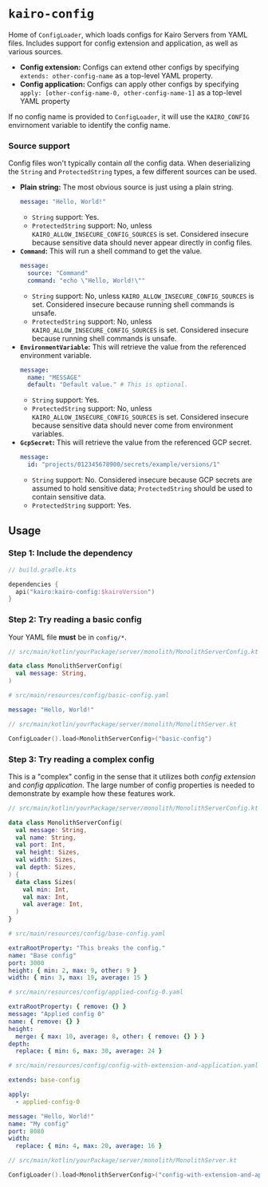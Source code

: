 # `kairo-config`

Home of `ConfigLoader`, which loads configs for Kairo Servers from YAML files.
Includes support for config extension and application,
as well as various sources.

- **Config extension:** Configs can extend other configs
  by specifying `extends: other-config-name` as a top-level YAML property.
- **Config application:** Configs can apply other configs
  by specifying `apply: [other-config-name-0, other-config-name-1]` as a top-level YAML property

If no config name is provided to `ConfigLoader`,
it will use the `KAIRO_CONFIG` envirnoment variable to identify the config name.

### Source support

Config files won't typically contain _all_ the config data.
When deserializing the `String` and `ProtectedString` types,
a few different sources can be used.

- **Plain string:**
  The most obvious source is just using a plain string.
  ```yaml
  message: "Hello, World!"
  ```
  - `String` support: Yes.
  - `ProtectedString` support: No, unless `KAIRO_ALLOW_INSECURE_CONFIG_SOURCES` is set.
    Considered insecure because sensitive data should never appear directly in config files.
- **`Command`:**
  This will run a shell command to get the value.
  ```yaml
  message:
    source: "Command"
    command: "echo \"Hello, World!\""
  ```
  - `String` support: No, unless `KAIRO_ALLOW_INSECURE_CONFIG_SOURCES` is set.
    Considered insecure because running shell commands is unsafe.
  - `ProtectedString` support: No, unless `KAIRO_ALLOW_INSECURE_CONFIG_SOURCES` is set.
    Considered insecure because running shell commands is unsafe.
- **`EnvironmentVariable`:**
  This will retrieve the value from the referenced environment variable.
  ```yaml
  message:
    name: "MESSAGE"
    default: "Default value." # This is optional.
  ```
  - `String` support: Yes.
  - `ProtectedString` support: No, unless `KAIRO_ALLOW_INSECURE_CONFIG_SOURCES` is set.
    Considered insecure because sensitive data should never come from environment variables.
- **`GcpSecret`:**
  This will retrieve the value from the referenced GCP secret.
  ```yaml
  message:
    id: "projects/012345678900/secrets/example/versions/1"
  ```
  - `String` support: No.
    Considered insecure because GCP secrets are assumed to hold sensitive data;
    `ProtectedString` should be used to contain sensitive data.
  - `ProtectedString` support: Yes.

## Usage

### Step 1: Include the dependency

```kotlin
// build.gradle.kts

dependencies {
  api("kairo:kairo-config:$kairoVersion")
}
```

### Step 2: Try reading a basic config

Your YAML file **must** be in `config/*`.

```kotlin
// src/main/kotlin/yourPackage/server/monolith/MonolithServerConfig.kt

data class MonolithServerConfig(
  val message: String,
)
```

```yaml
# src/main/resources/config/basic-config.yaml

message: "Hello, World!"
```

```kotlin
// src/main/kotlin/yourPackage/server/monolith/MonolithServer.kt

ConfigLoader().load<MonolithServerConfig>("basic-config")
```

### Step 3: Try reading a complex config

This is a "complex" config in the sense that it utilizes both _config extension_ and _config application_.
The large number of config properties is needed to demonstrate by example how these features work.

```kotlin
// src/main/kotlin/yourPackage/server/monolith/MonolithServerConfig.kt

data class MonolithServerConfig(
  val message: String,
  val name: String,
  val port: Int,
  val height: Sizes,
  val width: Sizes,
  val depth: Sizes,
) {
  data class Sizes(
    val min: Int,
    val max: Int,
    val average: Int,
  )
}
```

```yaml
# src/main/resources/config/base-config.yaml

extraRootProperty: "This breaks the config."
name: "Base config"
port: 3000
height: { min: 2, max: 9, other: 9 }
width: { min: 3, max: 19, average: 15 }
```

```yaml
# src/main/resources/config/applied-config-0.yaml

extraRootProperty: { remove: {} }
message: "Applied config 0"
name: { remove: {} }
height:
  merge: { max: 10, average: 8, other: { remove: {} } }
depth:
  replace: { min: 6, max: 30, average: 24 }
```

```yaml
# src/main/resources/config/config-with-extension-and-application.yaml

extends: base-config

apply:
  - applied-config-0

message: "Hello, World!"
name: "My config"
port: 8080
width:
  replace: { min: 4, max: 20, average: 16 }

```

```kotlin
// src/main/kotlin/yourPackage/server/monolith/MonolithServer.kt

ConfigLoader().load<MonolithServerConfig>("config-with-extension-and-application")
```
